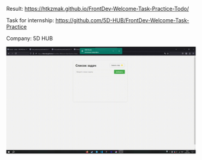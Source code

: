 Result: https://htkzmak.github.io/FrontDev-Welcome-Task-Practice-Todo/

Task for internship: https://github.com/5D-HUB/FrontDev-Welcome-Task-Practice

Company: 5D HUB

![test_task_gif](https://github.com/hTKzmak/FrontDev-Welcome-Task-Practice-Todo/blob/main/assets/0416.gif)